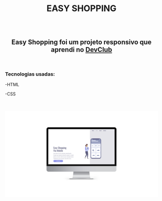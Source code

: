 <h1 align="center">
  EASY SHOPPING
</h1>
<br>
<br>
<h2 align="center">
  Easy Shopping foi um projeto responsivo que aprendi no <a href="https://rodolfomori.com.br/devclub">DevClub</a> 
</h2>
<br>
<h3> Tecnologias usadas: </h3>
<p>-HTML</p>
<p>-CSS</p>
<br>
<br>
<img src="https://github.com/DiogoSC01/projeto-treino-easy-shopping/blob/master/img/Design%20sem%20nome%20(1).png?raw=true"  width="800px" />
<img src
